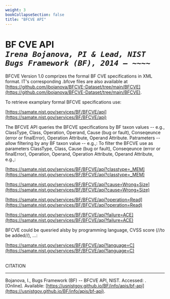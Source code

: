 ```yaml
---
weight: 3
bookCollapseSection: false
title: "BFCVE API"
---
```

# BF CVE API <br/>_`Irena Bojanova, PI & Lead, NIST Bugs Framework (BF), 2014 – ~~~~`_

BFCVE Version 1.0 comprizes the formal BF CVE specifications in XML format. IT's corresponding .bfcve files are also available at [https://github.com/ibojanova/BFCVE-Dataset/tree/main/BFCVE](https://github.com/ibojanova/BFCVE-Dataset/tree/main/BFCVE).

To retrieve examplary formal BFCVE specifications use:

[https://samate.nist.gov/services/BF/BFCVE/api](https://samate.nist.gov/services/BF/BFCVE/api)

The BFCVE API queries the BFCVE specifications by BF taxon values -- e.g., ClassType, Class, Operation, Operand, Cause (bug or fault), Conseqeunce (error or finalError), Operation Attribute, Operand Attribute. 
Patrameters -- allow filtering by any BF taxon value -- e.g.,:
To filter the BFCVE use as parameters ClassType, Class, Cause (bug or fault), Conseqeunce (error or finalError), Operation, Operand, Operation Attribute, Operand Attribute, e.g.,:
<!-- site -->

[https://samate.nist.gov/services/BF/BFCVE/api?classtype=_MEM](https://samate.nist.gov/services/BF/BFCVE/api?classtype=_MEM)

[https://samate.nist.gov/services/BF/BFCVE/api?cause=Wrong+Size](https://samate.nist.gov/services/BF/BFCVE/api?cause=Wrong+Size)

[https://samate.nist.gov/services/BF/BFCVE/api?operation=Read](https://samate.nist.gov/services/BF/BFCVE/api?operation=Read)

[https://samate.nist.gov/services/BF/BFCVE/api?failure=ACE](https://samate.nist.gov/services/BF/BFCVE/api?failure=ACE)

BFCVE could be quesried alsby by programming language, CVSS score (//to be added//), ...:

[https://samate.nist.gov/services/BF/BFCVE/api?language=C](https://samate.nist.gov/services/BF/BFCVE/api?language=C)

</br>
CITATION 

_____________________________________________________________

Bojanova, I., Bugs Framework (BF) -- BFCVE API, NIST. Accessed: <span id="currentDate"></span>. [Online]. Available: [https://usnistgov.github.io/BF/info/apis/bf-api](https://usnistgov.github.io/BF/info/apis/bf-api).



<!-- [https://samate.nist.gov/BF/api/bfcve/](https://samate.nist.gov/BF/api/bfcve/) -->
<!-- samate-internal.nist.gov/BF/api/cve/CVE-111 -->

